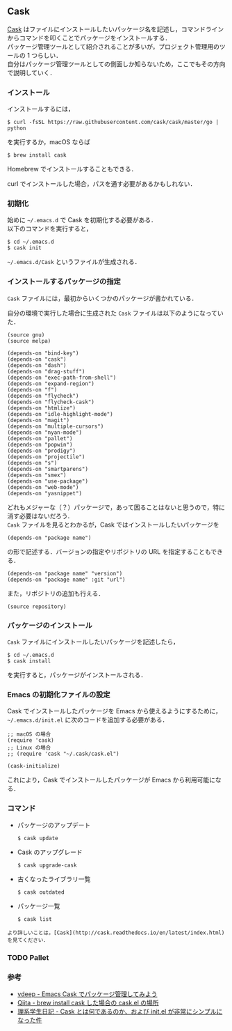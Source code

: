 ## Cask
[Cask](https://github.com/cask/cask) はファイルにインストールしたいパッケージ名を記述し，コマンドラインからコマンドを叩くことでパッケージをインストールする．  
パッケージ管理ツールとして紹介されることが多いが，プロジェクト管理用のツールの 1 つらしい．  
自分はパッケージ管理ツールとしての側面しか知らないため，ここでもその方向で説明していく．

### インストール
   インストールするには，

   ```
   $ curl -fsSL https://raw.githubusercontent.com/cask/cask/master/go | python
   ```

   を実行するか，macOS ならば

   ```
   $ brew install cask
   ```

   Homebrew でインストールすることもできる．

   curl でインストールした場合，パスを通す必要があるかもしれない．

### 初期化
   始めに `~/.emacs.d` で Cask を初期化する必要がある．  
   以下のコマンドを実行すると，

   ```
   $ cd ~/.emacs.d
   $ cask init
   ```
     
   `~/.emacs.d/Cask` というファイルが生成される．
### インストールするパッケージの指定
   `Cask` ファイルには，最初からいくつかのパッケージが書かれている． 

   自分の環境で実行した場合に生成された `Cask` ファイルは以下のようになっていた．

   ```
   (source gnu)
   (source melpa)

   (depends-on "bind-key")
   (depends-on "cask")
   (depends-on "dash")
   (depends-on "drag-stuff")
   (depends-on "exec-path-from-shell")
   (depends-on "expand-region")
   (depends-on "f")
   (depends-on "flycheck")
   (depends-on "flycheck-cask")
   (depends-on "htmlize")
   (depends-on "idle-highlight-mode")
   (depends-on "magit")
   (depends-on "multiple-cursors")
   (depends-on "nyan-mode")
   (depends-on "pallet")
   (depends-on "popwin")
   (depends-on "prodigy")
   (depends-on "projectile")
   (depends-on "s")
   (depends-on "smartparens")
   (depends-on "smex")
   (depends-on "use-package")
   (depends-on "web-mode")
   (depends-on "yasnippet")
   ```

   どれもメジャーな（？）パッケージで，あって困ることはないと思うので，特に消す必要はないだろう．  
   `Cask` ファイルを見るとわかるが，Cask ではインストールしたいパッケージを

   ```
   (depends-on "package name") 
   ```

   の形で記述する．バージョンの指定やリポジトリの URL を指定することもできる．

   ```
   (depends-on "package name" "version")
   (depends-on "package name" :git "url")
   ```
     
   また，リポジトリの追加も行える．
     
   ```
   (source repository)
   ```
### パッケージのインストール
   `Cask` ファイルにインストールしたいパッケージを記述したら，

   ```
   $ cd ~/.emacs.d
   $ cask install
   ```

   を実行すると，パッケージがインストールされる．
### Emacs の初期化ファイルの設定
   Cask でインストールしたパッケージを Emacs から使えるようにするために， `~/.emacs.d/init.el` に次のコードを追加する必要がある．
     
   ```
   ;; macOS の場合
   (require 'cask)
   ;; Linux の場合
   ;; (require 'cask "~/.cask/cask.el")

   (cask-initialize)
   ```

   これにより，Cask でインストールしたパッケージが Emacs から利用可能になる．
### コマンド
     
   - パッケージのアップデート
     ```
     $ cask update
     ```
   - Cask のアップグレード
     ```
     $ cask upgrade-cask
     ```
   - 古くなったライブラリ一覧
     ```
     $ cask outdated
     ```
   - パッケージ一覧
     ```
     $ cask list
     ```
    より詳しいことは，[Cask](http://cask.readthedocs.io/en/latest/index.html) を見てください．

### TODO Pallet

### 参考
- [vdeep - Emacs Cask でパッケージ管理してみよう](http://vdeep.net/emacs-cask)
- [Qiita - brew install cask した場合の cask.el の場所](http://qiita.com/toshiwo/items/84cfa5e940ffdd69afaa)
- [理系学生日記 - Cask とは何であるのか、および init.el が非常にシンプルになった件](http://kiririmode.hatenablog.jp/entry/20141228/1419762171)
